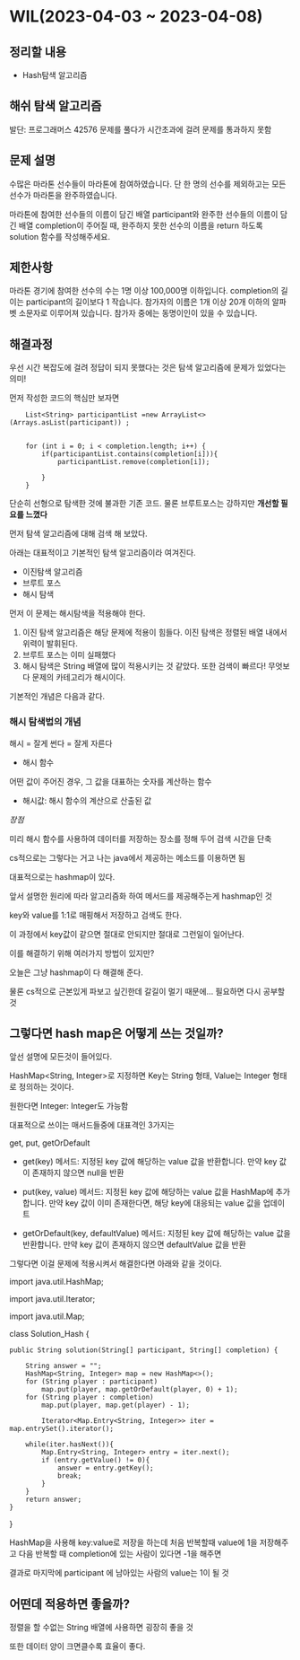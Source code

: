 # WIL(2023-04-03 ~ 2023-04-08)


## 정리할 내용
* Hash탐색 알고리즘


## 해쉬 탐색 알고리즘


발단: 프로그래머스 42576 문제를 풀다가 시간초과에 걸려 문제를 통과하지 못함

문제 설명
---
수많은 마라톤 선수들이 마라톤에 참여하였습니다. 단 한 명의 선수를 제외하고는 모든 선수가 마라톤을 완주하였습니다.

마라톤에 참여한 선수들의 이름이 담긴 배열 participant와 완주한 선수들의 이름이 담긴 배열 completion이 주어질 때, 완주하지 못한 선수의 이름을 return 하도록 solution 함수를 작성해주세요.

제한사항
---
마라톤 경기에 참여한 선수의 수는 1명 이상 100,000명 이하입니다.
completion의 길이는 participant의 길이보다 1 작습니다.
참가자의 이름은 1개 이상 20개 이하의 알파벳 소문자로 이루어져 있습니다.
참가자 중에는 동명이인이 있을 수 있습니다.



## 해결과정


우선 시간 복잡도에 걸려 정답이 되지 못했다는 것은 탐색 알고리즘에 문제가 있었다는 의미!

먼저 작성한 코드의 핵심만 보자면


        List<String> participantList =new ArrayList<>(Arrays.asList(participant)) ;


        for (int i = 0; i < completion.length; i++) {
            if(participantList.contains(completion[i])){
                participantList.remove(completion[i]);

            }
        }

단순히 선형으로 탐색한 것에 불과한 기존 코드. 물론 브루트포스는 강하지만 **개선할 필요를 느꼈다**

먼저 탐색 알고리즘에 대해 검색 해 보았다.

아래는 대표적이고 기본적인 탐색 알고리즘이라 여겨진다.

* 이진탐색 알고리즘
* 브루트 포스
* 해시 탐색


먼저 이 문제는 해시탐색을 적용해야 한다.
1. 이진 탐색 알고리즘은 해당 문제에 적용이 힘들다. 이진 탐색은 정렬된 배열 내에서 위력이 발휘된다.
2. 브루트 포스는 이미 실패했다
3. 해시 탐색은 String 배열에 많이 적용시키는 것 같았다. 또한 검색이 빠르다! 무엇보다 문제의 카테고리가 해시이다.





기본적인 개념은 다음과 같다.

### **해시 탐색법의 개념**

해시 = 잘게 썬다 = 잘게 자른다

* 해시 함수

어떤 값이 주어진 경우, 그 값을 대표하는 숫자를 계산하는 함수

* 해시값: 해시 함수의 계산으로 산출된 값

*장점*

미리 해시 함수를 사용하여 데이터를 저장하는 장소를 정해 두어 검색 시간을 단축

cs적으로는 그렇다는 거고 나는 java에서 제공하는 메소드를 이용하면 됨

대표적으로는 hashmap이 있다.

앞서 설명한 원리에 따라 알고리즘화 하여 메서드를 제공해주는게 hashmap인 것

key와 value를 1:1로 매핑해서 저장하고 검색도 한다.

이 과정에서 key값이 같으면 절대로 안되지만 절대로 그런일이 일어난다.

이를 해결하기 위해 여러가지 방법이 있지만? 

오늘은 그냥 hashmap이 다 해결해 준다.



물론 cs적으로 근본있게 파보고 싶긴한데 갈길이 멀기 때문에... 필요하면 다시 공부할 것

## 그렇다면 hash map은 어떻게 쓰는 것일까?


앞선 설명에 모든것이 들어있다. 

HashMap<String, Integer>로 지정하면 Key는 String 형태, Value는 Integer 형태로 정의하는 것이다.

원한다면 Integer: Integer도 가능함

대표적으로 쓰이는 매서드들중에 대표격인 3가지는

get, put, getOrDefault

* get(key) 메서드: 지정된 key 값에 해당하는 value 값을 반환합니다. 만약 key 값이 존재하지 않으면 null을 반환

* put(key, value) 메서드: 지정된 key 값에 해당하는 value 값을 HashMap에 추가합니다. 만약 key 값이 이미 존재한다면, 해당 key에 대응되는 value 값을 업데이트

* getOrDefault(key, defaultValue) 메서드: 지정된 key 값에 해당하는 value 값을 반환합니다. 만약 key 값이 존재하지 않으면 defaultValue 값을 반환


그렇다면 이걸 문제에 적용시켜서 해결한다면 아래와 같을 것이다.



import java.util.HashMap;

import java.util.Iterator;

import java.util.Map;

class Solution_Hash {

    public String solution(String[] participant, String[] completion) {
    
        String answer = "";
        HashMap<String, Integer> map = new HashMap<>();
        for (String player : participant) 
            map.put(player, map.getOrDefault(player, 0) + 1);
        for (String player : completion) 
            map.put(player, map.get(player) - 1);

            Iterator<Map.Entry<String, Integer>> iter = map.entrySet().iterator();

        while(iter.hasNext()){
            Map.Entry<String, Integer> entry = iter.next();
            if (entry.getValue() != 0){
                answer = entry.getKey();
                break;
            }
        }
        return answer;
    }
}

HashMap을 사용해 key:value로 저장을 하는데 처음 반복할때 value에 1을 저장해주고
다음 반복할 때 completion에 있는 사람이 있다면 -1을 해주면

결과로 마지막에 participant 에 남아있는 사람의 value는 1이 될 것

## 어떤데 적용하면 좋을까?

정렬을 할 수없는 String 배열에 사용하면 굉장히 좋을 것

또한 데이터 양이 크면클수록 효율이 좋다.


```python

```
